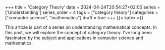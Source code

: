 +++
title = 'Category Theory'
date = 2024-04-24T20:54:27+02:00
series = ['Understanding']
series_order = 4
tags = ["category theory"]
categories = ["computer science", "mathematics"]
draft = true
+++
{{< katex >}}
<command- for-all="span.katex-mathml" remove-element defer>

This article is part of a series on understanding mathematical concepts.
In this post, we will explore the concept of category theory.
I've long been fascinated by the subject and applications in computer science and mathematics.
